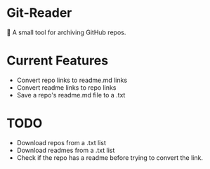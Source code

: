# Git-Reader
  :floppy_disk: A small tool for archiving GitHub repos.
# Current Features
- Convert repo links to readme.md links
- Convert readme links to repo links
- Save a repo's readme.md file to a .txt
# TODO
- Download repos from a .txt list
- Download readmes from a .txt list
- Check if the repo has a readme before trying to convert the link.
